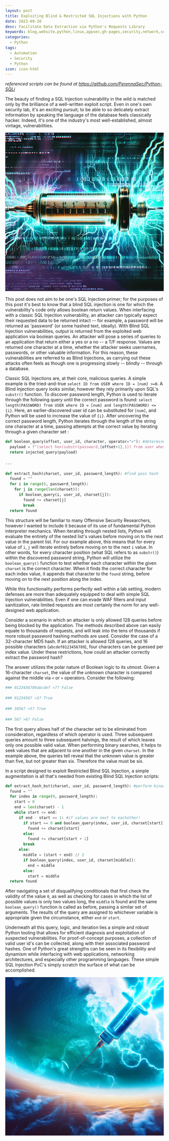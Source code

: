 ```yaml
---
layout: post
title: Exploiting Blind & Restricted SQL Injections with Python
date: 2023-09-20
desc: Facilitate Data Extraction via Python's Requests Library
keywords: blog,website,python,linux,appsec,gh-pages,security,network,scripting,PerennaSec,automation
categories:
  - Python
tags:
  - Automation
  - Security
  - Python
icon: icon-html
---
```

*referenced scripts can be found at https://github.com/PerennaSec/Python-SQLi*

The beauty of finding a SQL Injection vulnerability in the wild is matched only by the brilliance of a well-written exploit script. Even in one's own security lab, it's an exciting pursuit; to be able to so delicately extract information by speaking the language of the database feels classically hacker. Indeed, it's one of the industry's most well-established, almost vintage, vulnerabilities. 

<img src="python_sqli/sqli.jpg">

This post does not aim to be one's SQL Injection primer; for the purposes of this post it's best to know that a blind SQL injection is one for which the vulnerability's code only allows boolean return values. When interfacing with a classic SQL Injection vulnerability, an attacker can typically expect their requested data to be returned intact -- for example, a password will be returned as 'password' (or some hashed text, ideally). With Blind SQL Injection vulnerabilities, output is returned from the exploited web application via boolean queries. An attacker will pose a series of queries to an application that return either a yes or a no -- a T/F response. Values are returned one character at a time, whether the attacker seeks usernames, passwords, or other valuable information. For this reason, these vulnerabilities are referred to as Blind Injections, as carrying out these attacks often feels as though one is progressing slowly -- blindly -- through a database. 

Classic SQL Injections are, at their core, malicious queries. A simple example is the tried-and-true ``select ID from USER where ID = [num] >=0``. A Blind Injection query looks similar, however they rely primarily upon SQL's ``substr()`` function. To discover password length, Python is used to iterate through the following query until the correct password is found: ``select length(PASSWORD) from USER where ID = [num] and length(PASSWORD) <= {i}``. Here, an earlier-discovered user id can be substituted for `[num]`, and Python will be used to increase the value of `{i}`. After uncovering the correct password length, Python iterates through the length of the string one character at a time, passing attempts at the correct value by iterating through a given character set : 

```python
def boolean_query(offset, user_id, character, operator=">"): #determine valid characters for hash
  payload = f"(select hex(substr(password,{offset+1},1)) from user where id = {user_id}) {operator} hex('{character}')"
  return injected_query(payload)

...

def extract_hash(charset, user_id, password_length): #find pass hash
  found = ""
  for i in range(0, password_length):
    for j in range(len(charset)):
      if boolean_query(i, user_id, charset[j]):
        found += charset[j]
        break
  return found
```

This structure will be familiar to many Offensive Security Researchers, however I wanted to include it because of its use of fundamental Python interpreter mechanics. When iterating through nested lists, Python will evaluate the entirety of the nested list's values before moving on to the next value in the parent list. For our example above, this means that for every value of `i`, `j` will iterate entirely before moving on to the next `i` value. In other words, for every character position (what SQL refers to as ``substr()``) within the discovered password string, Python will utilize the `boolean_query()` function to test whether each character within the given `charset` is the correct character. When it finds the correct character for each index value, it appends that character to the `found` string, before moving on to the next position along the index. 

While this functionality performs perfectly well within a lab setting, modern defenses are more than adequately equipped to deal with simple SQL Injection vulnerabilities. Even if one can evade WAF filters and input sanitization, rate limited requests are most certainly the norm for any well-designed web application. 

Consider a scenario in which an attacker is only allowed 128 queries before being blocked by the application. The methods described above can easily equate to thousands of requests, and will leak into the tens of thousands if more robust password hashing methods are used. Consider the case of a 32-character MD5 hash.  If an attacker is allowed 128 queries, and 16 possible characters (`abcdef0123456789`), four characters can be guessed per index value. Under these restrictions, how could an attacker correctly extract the password hash?

The answer utilizes the polar nature of Boolean logic to its utmost. Given a 16-character `charset`, the value of the unknown character is compared against the middle via `<` or `>` operators. Consider the following: 

```python
### 0123456789abcdef >7? False

### 01234567 >3? True

### 34567 >5? True

### 567 >6? False
```

The first query allows half of the character set to be eliminated from consideration, regardless of which operator is used. Three subsequent queries amount to three subsequent halvings, the result of which leaves only one possible valid value. When performing binary searches, it helps to seek values that are adjacent to one another in the given `charset`. In the example above, the queries tell reveal that the unknown value is greater than five, but not greater than six. Therefore the value must be six.

In a script designed to exploit Restricted Blind SQL Injection, a simple augmentation is all that's needed from existing Blind SQL Injection scripts:

```python
def extract_hash_bst(charset, user_id, password_length): #perform binary hash extraction
  found = ""
  for index in range(0, password_length):
    start = 0
    end = len(charset) - 1
    while start <= end:
      if end - start == 1: #if values are next to eachother!
        if start == 0 and boolean_query(index, user_id, charset[start]): #check to include or exclude zero
          found += charset[start]
        else:
          found += charset[start + 1]
        break
      else:
		middle = (start + end) // 2
		if boolean_query(index, user_id, charset[middle]):
		  end = middle
		else:
		  start = middle
  return found
```

After navigating a set of disqualifying conditionals that first check the validity of the value `0`, as well as checking for cases in which the list of possible values is only two values long, the `middle` is found and the same `boolean_query()` function is called as before, passing a similar set of arguments. The results of the query are assigned to whichever variable is appropriate given the circumstance, either `end` or `start`. 

Underneath all this query, logic, and iteration lies a simple and robust Python tooling that allows for efficient diagnosis and exploitation of suspected vulnerabilities. For proof-of-concept purposes, a collection of valid user id's can be collected, along with their associated password hashes. One of Python's great strengths can be seen in its flexibility and dynamism while interfacing with web applications, networking architectures, and especially other programming languages. These simple SQL Injection PoC's simply scratch the surface of what can be accomplished.

<img src="python_sqli/sqli2.jpg">